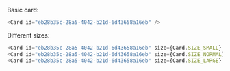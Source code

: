 Basic card:

```js
<Card id="eb28b35c-28a5-4042-b21d-6d43658a16eb" />
```

Different sizes:
```js
<Card id="eb28b35c-28a5-4042-b21d-6d43658a16eb" size={Card.SIZE_SMALL} />
<Card id="eb28b35c-28a5-4042-b21d-6d43658a16eb" size={Card.SIZE_NORMAL} />
<Card id="eb28b35c-28a5-4042-b21d-6d43658a16eb" size={Card.SIZE_LARGE} />
```
